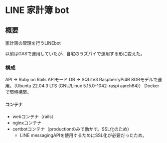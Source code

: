 # LINE 家計簿 bot

## 概要
家計簿の管理を行うLINEbot

以前はGASで運用していたが、自宅のラズパイで運用する形に変えた。

### 構成
API -> Ruby on Rails APIモード
DB -> SQLite3
RaspberryPi4B 8GBモデルで運用。（Ubuntu 22.04.3 LTS (GNU/Linux 5.15.0-1042-raspi aarch64)）
Dockerで環境構築。

#### コンテナ
- webコンテナ（rails）
- nginxコンテナ
- certbotコンテナ（productionのみで動かす。SSL化のため）
  - LINE messagingAPIを使用するためにSSL化が必要だったため。

